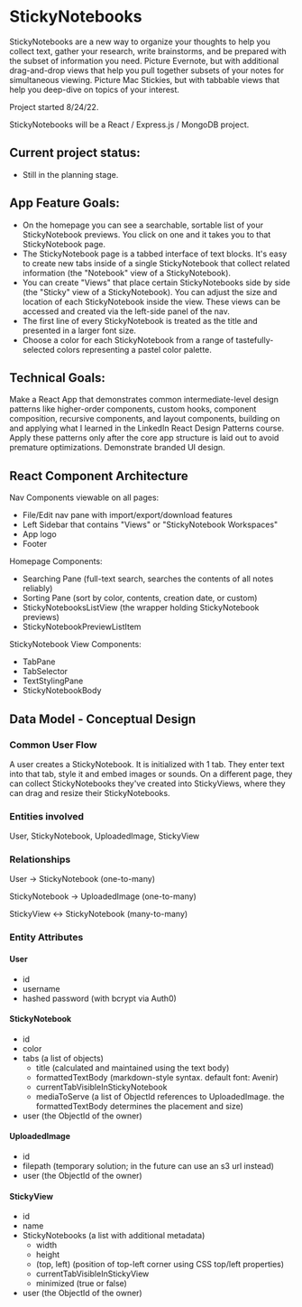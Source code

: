 # StickyNotebooks

StickyNotebooks are a new way to organize your thoughts to help you collect text, gather your research, write brainstorms, and be prepared with the subset of information you need. Picture Evernote, but with additional drag-and-drop views that help you pull together subsets of your notes for simultaneous viewing. Picture Mac Stickies, but with tabbable views that help you deep-dive on topics of your interest.

Project started 8/24/22.

StickyNotebooks will be a React / Express.js / MongoDB project.

## Current project status:

- Still in the planning stage.

## App Feature Goals:

- On the homepage you can see a searchable, sortable list of your StickyNotebook previews. You click on one and it takes you to that StickyNotebook page.
- The StickyNotebook page is a tabbed interface of text blocks. It's easy to create new tabs inside of a single StickyNotebook that collect related information (the "Notebook" view of a StickyNotebook).
- You can create "Views" that place certain StickyNotebooks side by side (the "Sticky" view of a StickyNotebook). You can adjust the size and location of each StickyNotebook inside the view. These views can be accessed and created via the left-side panel of the nav.
- The first line of every StickyNotebook is treated as the title and presented in a larger font size.
- Choose a color for each StickyNotebook from a range of tastefully-selected colors representing a pastel color palette.

## Technical Goals:

Make a React App that demonstrates common intermediate-level design patterns like higher-order components, custom hooks, component composition, recursive components, and layout components, building on and applying what I learned in the LinkedIn React Design Patterns course. Apply these patterns only after the core app structure is laid out to avoid premature optimizations. Demonstrate branded UI design.

## React Component Architecture

Nav Components viewable on all pages:

- File/Edit nav pane with import/export/download features
- Left Sidebar that contains "Views" or "StickyNotebook Workspaces"
- App logo
- Footer

Homepage Components:

- Searching Pane (full-text search, searches the contents of all notes reliably)
- Sorting Pane (sort by color, contents, creation date, or custom)
- StickyNotebooksListView (the wrapper holding StickyNotebook previews)
- StickyNotebookPreviewListItem

StickyNotebook View Components:

- TabPane
- TabSelector
- TextStylingPane
- StickyNotebookBody

## Data Model - Conceptual Design

### Common User Flow

A user creates a StickyNotebook. It is initialized with 1 tab. They enter text into that tab, style it and embed images or sounds. On a different page, they can collect StickyNotebooks they've created into StickyViews, where they can drag and resize their StickyNotebooks.

### Entities involved

User, StickyNotebook, UploadedImage, StickyView

### Relationships

User -> StickyNotebook (one-to-many)

StickyNotebook -> UploadedImage (one-to-many)

StickyView <-> StickyNotebook (many-to-many)

### Entity Attributes

#### User

- id
- username
- hashed password (with bcrypt via Auth0)

#### StickyNotebook

- id
- color
- tabs (a list of objects)
  - title (calculated and maintained using the text body)
  - formattedTextBody (markdown-style syntax. default font: Avenir)
  - currentTabVisibleInStickyNotebook
  - mediaToServe (a list of ObjectId references to UploadedImage. the formattedTextBody determines the placement and size)
- user (the ObjectId of the owner)

#### UploadedImage

- id
- filepath (temporary solution; in the future can use an s3 url instead)
- user (the ObjectId of the owner)

#### StickyView

- id
- name
- StickyNotebooks (a list with additional metadata)
  - width
  - height
  - (top, left) (position of top-left corner using CSS top/left properties)
  - currentTabVisibleInStickyView
  - minimized (true or false)
- user (the ObjectId of the owner)
